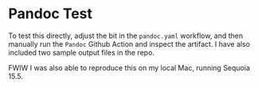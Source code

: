 # Pandoc Test

To test this directly, adjust the bit in the `pandoc.yaml` workflow, and then manually run the `Pandoc` Github Action and inspect the artifact.  I have also included two sample output files in the repo.

FWIW I was also able to reproduce this on my local Mac, running Sequoia 15.5.
